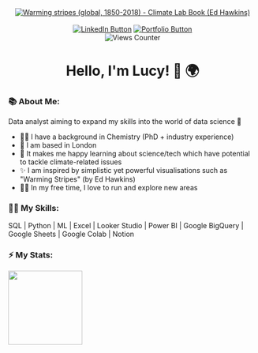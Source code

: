 <div id="header" align="center">
  <a href="https://commons.wikimedia.org/wiki/File:20181204_Warming_stripes_(global,_WMO,_1850-2018)_-_Climate_Lab_Book_(Ed_Hawkins).svg#/media/File:20181204_Warming_stripes_(global,_WMO,_1850-2018)_-_Climate_Lab_Book_(Ed_Hawkins).svg">
    <img src="https://upload.wikimedia.org/wikipedia/commons/b/b2/20181204_Warming_stripes_%28global%2C_WMO%2C_1850-2018%29_-_Climate_Lab_Book_%28Ed_Hawkins%29.svg" 
      alt="Warming stripes (global, 1850-2018) - Climate Lab Book (Ed Hawkins)"/></a>
  <div id="badges" align="center">
    <br>
    <a href="https://www.linkedin.com/in/lucy-bea-browne/">
      <img src="https://img.shields.io/badge/LinkedIn-blue?logo=LinkedIn&logoColor=white&style=plastic" 
        alt="LinkedIn Button"/></a>
    <a href="https://invited-pest-6fb.notion.site/UK-Health-Happiness-Project-19a97beee4ab80fd9fe4dc58a0a83ef9">
      <img src="https://img.shields.io/badge/Portfolio-ef3b2c?logo=Notion&logoColor=white&style=plastic"
        alt="Portfolio Button"/></a>
    <br>
    <img src="https://komarev.com/ghpvc/?username=lbeabrowne&color=08519c" alt="Views Counter"/>
    <br>
  </div>
  <h1>Hello, I'm Lucy! 👋 🌍 </h1>
</div>

### 📚 About Me:
Data analyst aiming to expand my skills into the world of data science 💪
- 👩‍🔬 I have a background in Chemistry (PhD + industry experience)
- 📍 I am based in London
- 🌱 It makes me happy learning about science/tech which have potential to tackle climate-related issues
- ✨ I am inspired by simplistic yet powerful visualisations such as "Warming Stripes" (by Ed Hawkins)
- 🏃‍♀️ In my free time, I love to run and explore new areas

### 👩‍💻 My Skills:
SQL | Python | ML | Excel | Looker Studio | Power BI | Google BigQuery | Google Sheets | Google Colab | Notion

### ⚡️ My Stats:
<div align="left">
<!--   <img height=150 align="center" src="https://github-readme-stats.vercel.app/api/top-langs/?username=lbeabrowne&layout=compact&theme=shadow_blue&card_width=100" />
  &nbsp -->
  <img height=150 align="center" src="https://github.r2v.ch/codewars?user=lucybeabrowne&top_languages=true&theme=gradient_dark_by_level" />
</div>

<!--!
can add in a codewars stats


[Upload<?xml version="1.0" encoding="UTF-8"?>
<svg xmlns="http://www.w3.org/2000/svg" xmlns:xlink="http://www.w3.org/1999/xlink"
     width="3780" height="1417" viewBox="0 -1417 3780 1417">

<rect x="0" y="-1417" width="23" height="1417" fill="#2171b5"/>
<rect x="22.367" y="-1417" width="45" height="1417" fill="#6baed6"/>
<rect x="67.101" y="-1417" width="68" height="1417" fill="#4292c6"/>
<rect x="134.201" y="-1417" width="23" height="1417" fill="#2171b5"/>
<rect x="156.568" y="-1417" width="45" height="1417" fill="#08519c"/>
<rect x="201.302" y="-1417" width="23" height="1417" fill="#4292c6"/>
<rect x="223.669" y="-1417" width="45" height="1417" fill="#2171b5"/>
<rect x="268.402" y="-1417" width="23" height="1417" fill="#08306b"/>
<rect x="290.769" y="-1417" width="23" height="1417" fill="#4292c6"/>
<rect x="313.136" y="-1417" width="23" height="1417" fill="#08519c"/>
<rect x="335.503" y="-1417" width="68" height="1417" fill="#4292c6"/>
<rect x="402.604" y="-1417" width="23" height="1417" fill="#6baed6"/>
<rect x="424.97" y="-1417" width="45" height="1417" fill="#4292c6"/>
<rect x="469.704" y="-1417" width="23" height="1417" fill="#2171b5"/>
<rect x="492.071" y="-1417" width="23" height="1417" fill="#6baed6"/>
<rect x="514.438" y="-1417" width="23" height="1417" fill="#4292c6"/>
<rect x="536.805" y="-1417" width="68" height="1417" fill="#2171b5"/>
<rect x="603.905" y="-1417" width="23" height="1417" fill="#9ecae1"/>
<rect x="626.272" y="-1417" width="23" height="1417" fill="#c6dbef"/>
<rect x="648.639" y="-1417" width="23" height="1417" fill="#6baed6"/>
<rect x="671.006" y="-1417" width="23" height="1417" fill="#4292c6"/>
<rect x="693.373" y="-1417" width="45" height="1417" fill="#6baed6"/>
<rect x="738.107" y="-1417" width="23" height="1417" fill="#4292c6"/>
<rect x="760.473" y="-1417" width="90" height="1417" fill="#2171b5"/>
<rect x="849.941" y="-1417" width="23" height="1417" fill="#4292c6"/>
<rect x="872.308" y="-1417" width="23" height="1417" fill="#6baed6"/>
<rect x="894.675" y="-1417" width="23" height="1417" fill="#08519c"/>
<rect x="917.041" y="-1417" width="45" height="1417" fill="#2171b5"/>
<rect x="961.775" y="-1417" width="23" height="1417" fill="#08519c"/>
<rect x="984.142" y="-1417" width="45" height="1417" fill="#2171b5"/>
<rect x="1028.876" y="-1417" width="45" height="1417" fill="#6baed6"/>
<rect x="1073.609" y="-1417" width="23" height="1417" fill="#2171b5"/>
<rect x="1095.976" y="-1417" width="23" height="1417" fill="#4292c6"/>
<rect x="1118.343" y="-1417" width="23" height="1417" fill="#6baed6"/>
<rect x="1140.71" y="-1417" width="23" height="1417" fill="#4292c6"/>
<rect x="1163.077" y="-1417" width="23" height="1417" fill="#2171b5"/>
<rect x="1185.444" y="-1417" width="23" height="1417" fill="#08519c"/>
<rect x="1207.811" y="-1417" width="23" height="1417" fill="#08306b"/>
<rect x="1230.178" y="-1417" width="23" height="1417" fill="#2171b5"/>
<rect x="1252.544" y="-1417" width="23" height="1417" fill="#4292c6"/>
<rect x="1274.911" y="-1417" width="23" height="1417" fill="#08519c"/>
<rect x="1297.278" y="-1417" width="45" height="1417" fill="#08306b"/>
<rect x="1342.012" y="-1417" width="23" height="1417" fill="#08519c"/>
<rect x="1364.379" y="-1417" width="23" height="1417" fill="#08306b"/>
<rect x="1386.746" y="-1417" width="45" height="1417" fill="#08519c"/>
<rect x="1431.479" y="-1417" width="23" height="1417" fill="#4292c6"/>
<rect x="1453.846" y="-1417" width="23" height="1417" fill="#6baed6"/>
<rect x="1476.213" y="-1417" width="23" height="1417" fill="#2171b5"/>
<rect x="1498.58" y="-1417" width="23" height="1417" fill="#08519c"/>
<rect x="1520.947" y="-1417" width="23" height="1417" fill="#2171b5"/>
<rect x="1543.314" y="-1417" width="68" height="1417" fill="#4292c6"/>
<rect x="1610.414" y="-1417" width="23" height="1417" fill="#2171b5"/>
<rect x="1632.781" y="-1417" width="23" height="1417" fill="#4292c6"/>
<rect x="1655.148" y="-1417" width="23" height="1417" fill="#2171b5"/>
<rect x="1677.515" y="-1417" width="23" height="1417" fill="#4292c6"/>
<rect x="1699.882" y="-1417" width="23" height="1417" fill="#6baed6"/>
<rect x="1722.249" y="-1417" width="45" height="1417" fill="#4292c6"/>
<rect x="1766.982" y="-1417" width="23" height="1417" fill="#2171b5"/>
<rect x="1789.349" y="-1417" width="68" height="1417" fill="#6baed6"/>
<rect x="1856.45" y="-1417" width="23" height="1417" fill="#2171b5"/>
<rect x="1878.817" y="-1417" width="23" height="1417" fill="#6baed6"/>
<rect x="1901.183" y="-1417" width="23" height="1417" fill="#4292c6"/>
<rect x="1923.55" y="-1417" width="23" height="1417" fill="#6baed6"/>
<rect x="1945.917" y="-1417" width="68" height="1417" fill="#9ecae1"/>
<rect x="2013.018" y="-1417" width="23" height="1417" fill="#c6dbef"/>
<rect x="2035.385" y="-1417" width="23" height="1417" fill="#deebf7"/>
<rect x="2057.751" y="-1417" width="45" height="1417" fill="#c6dbef"/>
<rect x="2102.485" y="-1417" width="23" height="1417" fill="#deebf7"/>
<rect x="2124.852" y="-1417" width="23" height="1417" fill="#c6dbef"/>
<rect x="2147.219" y="-1417" width="45" height="1417" fill="#9ecae1"/>
<rect x="2191.953" y="-1417" width="45" height="1417" fill="#6baed6"/>
<rect x="2236.686" y="-1417" width="23" height="1417" fill="#4292c6"/>
<rect x="2259.053" y="-1417" width="45" height="1417" fill="#9ecae1"/>
<rect x="2303.787" y="-1417" width="23" height="1417" fill="#c6dbef"/>
<rect x="2326.154" y="-1417" width="23" height="1417" fill="#6baed6"/>
<rect x="2348.521" y="-1417" width="45" height="1417" fill="#4292c6"/>
<rect x="2393.254" y="-1417" width="23" height="1417" fill="#9ecae1"/>
<rect x="2415.621" y="-1417" width="23" height="1417" fill="#c6dbef"/>
<rect x="2437.988" y="-1417" width="45" height="1417" fill="#9ecae1"/>
<rect x="2482.722" y="-1417" width="68" height="1417" fill="#c6dbef"/>
<rect x="2549.822" y="-1417" width="23" height="1417" fill="#4292c6"/>
<rect x="2572.189" y="-1417" width="23" height="1417" fill="#6baed6"/>
<rect x="2594.556" y="-1417" width="45" height="1417" fill="#9ecae1"/>
<rect x="2639.29" y="-1417" width="23" height="1417" fill="#6baed6"/>
<rect x="2661.657" y="-1417" width="23" height="1417" fill="#c6dbef"/>
<rect x="2684.024" y="-1417" width="23" height="1417" fill="#9ecae1"/>
<rect x="2706.391" y="-1417" width="23" height="1417" fill="#6baed6"/>
<rect x="2728.757" y="-1417" width="23" height="1417" fill="#9ecae1"/>
<rect x="2751.124" y="-1417" width="23" height="1417" fill="#c6dbef"/>
<rect x="2773.491" y="-1417" width="45" height="1417" fill="#6baed6"/>
<rect x="2818.225" y="-1417" width="23" height="1417" fill="#4292c6"/>
<rect x="2840.592" y="-1417" width="23" height="1417" fill="#c6dbef"/>
<rect x="2862.959" y="-1417" width="23" height="1417" fill="#9ecae1"/>
<rect x="2885.325" y="-1417" width="23" height="1417" fill="#deebf7"/>
<rect x="2907.692" y="-1417" width="45" height="1417" fill="#fee0d2"/>
<rect x="2952.426" y="-1417" width="23" height="1417" fill="#c6dbef"/>
<rect x="2974.793" y="-1417" width="23" height="1417" fill="#fee0d2"/>
<rect x="2997.16" y="-1417" width="45" height="1417" fill="#c6dbef"/>
<rect x="3041.893" y="-1417" width="23" height="1417" fill="#deebf7"/>
<rect x="3064.26" y="-1417" width="23" height="1417" fill="#fee0d2"/>
<rect x="3086.627" y="-1417" width="23" height="1417" fill="#fcbba1"/>
<rect x="3108.994" y="-1417" width="23" height="1417" fill="#fee0d2"/>
<rect x="3131.361" y="-1417" width="45" height="1417" fill="#fcbba1"/>
<rect x="3176.095" y="-1417" width="45" height="1417" fill="#deebf7"/>
<rect x="3220.828" y="-1417" width="23" height="1417" fill="#fee0d2"/>
<rect x="3243.195" y="-1417" width="23" height="1417" fill="#fc9272"/>
<rect x="3265.562" y="-1417" width="23" height="1417" fill="#fee0d2"/>
<rect x="3287.929" y="-1417" width="23" height="1417" fill="#fc9272"/>
<rect x="3310.296" y="-1417" width="23" height="1417" fill="#fb6a4a"/>
<rect x="3332.663" y="-1417" width="45" height="1417" fill="#fcbba1"/>
<rect x="3377.396" y="-1417" width="23" height="1417" fill="#fc9272"/>
<rect x="3399.763" y="-1417" width="68" height="1417" fill="#fb6a4a"/>
<rect x="3466.864" y="-1417" width="45" height="1417" fill="#ef3b2c"/>
<rect x="3511.598" y="-1417" width="23" height="1417" fill="#fb6a4a"/>
<rect x="3533.964" y="-1417" width="23" height="1417" fill="#fc9272"/>
<rect x="3556.331" y="-1417" width="23" height="1417" fill="#fb6a4a"/>
<rect x="3578.698" y="-1417" width="23" height="1417" fill="#ef3b2c"/>
<rect x="3601.065" y="-1417" width="45" height="1417" fill="#fb6a4a"/>
<rect x="3645.799" y="-1417" width="45" height="1417" fill="#ef3b2c"/>
<rect x="3690.533" y="-1417" width="23" height="1417" fill="#a50f15"/>
<rect x="3712.899" y="-1417" width="23" height="1417" fill="#67000d"/>
<rect x="3735.266" y="-1417" width="23" height="1417" fill="#a50f15"/>
<rect x="3757.633" y="-1417" width="23" height="1417" fill="#cb181d"/>
</svg>ing 20181204_Warming_stripes_(global,_WMO,_1850-2018)_-_Climate_Lab_Book_(Ed_Hawkins).svg…]()

Here are some ideas to get you started:

- 🔭 I’m currently working on ...
- 🌱 I’m currently learning ...
- 👯 I’m looking to collaborate on ...
- 🤔 I’m looking for help with ...
- 💬 Ask me about ...
- 📫 How to reach me: ...
- 😄 Pronouns: ...
- ⚡ Fun fact: ...

